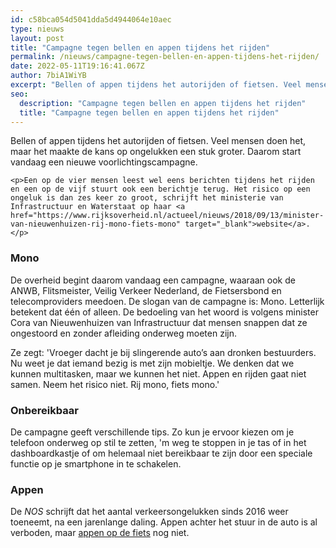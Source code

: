 ```yaml
---
id: c58bca054d5041dda5d4944064e10aec
type: nieuws
layout: post
title: "Campagne tegen bellen en appen tijdens het rijden"
permalink: /nieuws/campagne-tegen-bellen-en-appen-tijdens-het-rijden/
date: 2022-05-11T19:16:41.067Z
author: 7biA1WiYB
excerpt: "Bellen of appen tijdens het autorijden of fietsen. Veel mensen doen het, maar het maakte de kans op ongelukken een stuk groter. Daarom start vandaag een nieuwe voorlichtingscampagne.  "
seo:
  description: "Campagne tegen bellen en appen tijdens het rijden"
  title: "Campagne tegen bellen en appen tijdens het rijden"
---
```

Bellen of appen tijdens het autorijden of fietsen. Veel mensen doen het, maar het maakte de kans op ongelukken een stuk groter. Daarom start vandaag een nieuwe voorlichtingscampagne.  

    <p>Een op de vier mensen leest wel eens berichten tijdens het rijden en een op de vijf stuurt ook een berichtje terug. Het risico op een ongeluk is dan zes keer zo groot, schrijft het ministerie van Infrastructuur en Waterstaat op haar <a href="https://www.rijksoverheid.nl/actueel/nieuws/2018/09/13/minister-van-nieuwenhuizen-rij-mono-fiets-mono" target="_blank">website</a>.</p>
<h3>Mono</h3>
<p>De overheid begint daarom vandaag een campagne, waaraan ook de ANWB, Flitsmeister, Veilig Verkeer Nederland, de Fietsersbond en telecomproviders meedoen. De slogan van de campagne is: Mono. Letterlijk betekent dat één of alleen. De bedoeling van het woord is volgens minister Cora van Nieuwenhuizen van Infrastructuur dat mensen snappen dat ze ongestoord en zonder afleiding onderweg moeten zijn. </p>
<p>Ze zegt: 'Vroeger dacht je bij slingerende auto’s aan dronken bestuurders. Nu weet je dat iemand bezig is met zijn mobieltje. We denken dat we kunnen multitasken, maar we kunnen het niet. Appen en rijden gaat niet samen. Neem het risico niet. Rij mono, fiets mono.'</p>
<h3>Onbereikbaar</h3>
<p>De campagne geeft verschillende tips. Zo kun je ervoor kiezen om je telefoon onderweg op stil te zetten, 'm weg te stoppen in je tas of in het dashboardkastje of om helemaal niet bereikbaar te zijn door een speciale functie op je smartphone in te schakelen.</p>
<h3>Appen</h3>
<p>De <em>NOS </em>schrijft dat het aantal verkeersongelukken sinds 2016 weer toeneemt, na een jarenlange daling. Appen achter het stuur in de auto is al verboden, maar <a href="https://original.sevendays.nl/nieuws/appen-op-de-fiets-voorlopig-niet-verboden" target="_blank">appen op de fiets</a> nog niet.</p>  
